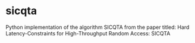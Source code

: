 # sicqta
Python implementation of the algorithm SICQTA from the paper titled: Hard Latency-Constraints for High-Throughput Random Access: SICQTA
